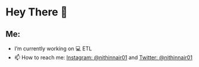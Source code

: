 # Hey There 👋


## Me:

- I’m currently working on 💻 ETL
- 📫 How to reach me: [Instagram: @nithinnair01](https://instagram.com/nithinnair01) and [Twitter: @nithinnair01](https://twitter.com/nithinnair01)
